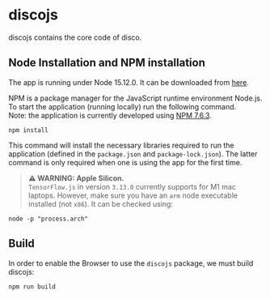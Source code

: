 # discojs

discojs contains the core code of disco.

## Node Installation and NPM installation

The app is running under Node 15.12.0. It can be downloaded from [here](https://nodejs.org/en/download/releases/).

NPM is a package manager for the JavaScript runtime environment Node.js.  
To start the application (running locally) run the following command.  
Note: the application is currently developed using [NPM 7.6.3](https://www.npmjs.com/package/npm/v/7.6.3).

```
npm install
```

This command will install the necessary libraries required to run the application (defined in the `package.json` and `package-lock.json`). The latter command is only required when one is using the app for the first time.

> **⚠ WARNING: Apple Silicon.**  
> `TensorFlow.js` in version `3.13.0` currently supports for M1 mac laptops. However, make sure you have an `arm` node executable installed (not `x86`). It can be checked using:

```
node -p "process.arch"
```

## Build

In order to enable the Browser to use the `discojs` package, we must build discojs:

```
npm run build
```
